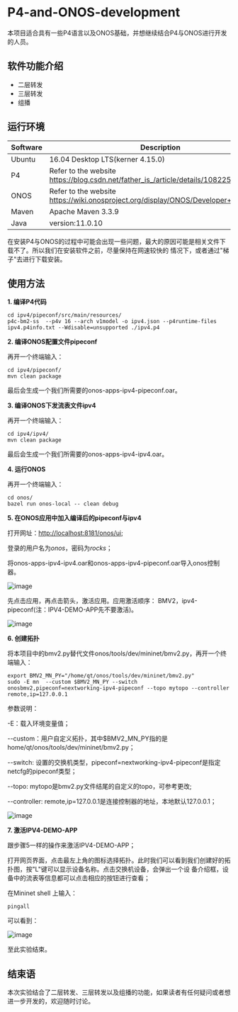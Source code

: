 # P4-and-ONOS-development

本项目适合具有一些P4语言以及ONOS基础，并想继续结合P4与ONOS进行开发的人员。

## 软件功能介绍

- 二层转发
- 三层转发
- 组播

## 运行环境

| Software            | Description                                                                          |
|---------------------|------------------------------------------------------------------------------------- |
| Ubuntu              | 16.04 Desktop LTS(kerner 4.15.0)                                                     |
| P4                  | Refer to the website https://blog.csdn.net/father_is_/article/details/108225712      |
| ONOS                | Refer to the website https://wiki.onosproject.org/display/ONOS/Developer+Quick+Start |
| Maven               | Apache Maven 3.3.9                                                                   |
| Java                | version:11.0.10                                                                      |

在安装P4与ONOS的过程中可能会出现一些问题，最大的原因可能是相关文件下载不了。所以我们在安装软件之前，尽量保持在网速较快的
情况下，或者通过"梯子"去进行下载安装。

## 使用方法

**1. 编译P4代码**
  
    cd ipv4/pipeconf/src/main/resources/
    p4c-bm2-ss  --p4v 16 --arch v1model -o ipv4.json --p4runtime-files ipv4.p4info.txt --Wdisable=unsupported ./ipv4.p4
  
**2. 编译ONOS配置文件pipeconf**

再开一个终端输入：

    cd ipv4/pipeconf/
    mvn clean package
  
最后会生成一个我们所需要的onos-apps-ipv4-pipeconf.oar。
  
**3. 编译ONOS下发流表文件ipv4**

再开一个终端输入：

    cd ipv4/ipv4/
    mvn clean package  

最后会生成一个我们所需要的onos-apps-ipv4-ipv4.oar。

**4. 运行ONOS**

再开一个终端输入：

    cd onos/
    bazel run onos-local -- clean debug  

**5. 在ONOS应用中加入编译后的pipeconf与ipv4**

打开网址：<http://localhost:8181/onos/ui>;

登录的用户名为*onos*，密码为*rocks*；

将onos-apps-ipv4-ipv4.oar和onos-apps-ipv4-pipeconf.oar导入onos控制器。

![image](https://user-images.githubusercontent.com/67526535/140602787-1d414fa6-293c-4b58-8f49-96ff10f07ae5.png)

先点击应用，再点击箭头，激活应用。应用激活顺序：
BMV2，ipv4-pipeconf(注：IPV4-DEMO-APP先不要激活)。

![image](https://user-images.githubusercontent.com/67526535/140602853-c73ce19c-ac79-4325-98be-bcf2ac2cc590.png)
  
**6. 创建拓扑**

将本项目中的bmv2.py替代文件onos/tools/dev/mininet/bmv2.py，再开一个终端输入：

    export BMV2_MN_PY="/home/qt/onos/tools/dev/mininet/bmv2.py"
    sudo -E mn  --custom $BMV2_MN_PY --switch onosbmv2,pipeconf=nextworking-ipv4-pipeconf --topo mytopo --controller remote,ip=127.0.0.1 
  
参数说明：

-E：载入环境变量值；

--custom：用户自定义拓扑，其中$BMV2_MN_PY指的是home/qt/onos/tools/dev/mininet/bmv2.py；

--switch: 设置的交换机类型，pipeconf=nextworking-ipv4-pipeconf是指定netcfg的pipeconf类型；

--topo: mytopo是bmv2.py文件结尾的自定义的topo，可参考更改;

--controller: remote,ip=127.0.0.1是连接控制器的地址，本地默认127.0.0.1；

![image](https://user-images.githubusercontent.com/67526535/140603043-3fc079b1-4ef7-4cb3-82f4-db17596d3a72.png)


**7. 激活IPV4-DEMO-APP**

跟步骤5一样的操作来激活IPV4-DEMO-APP；

打开网页界面，点击最左上角的图标选择拓扑。此时我们可以看到我们创建好的拓扑图，按"L"键可以显示设备名称。点击交换机设备，会弹出一个设
备介绍框，设备中的流表等信息都可以点击相应的按钮进行查看；

在Mininet shell 上输入：

    pingall
  
可以看到：

![image](https://user-images.githubusercontent.com/67526535/140603321-3b408990-60f8-4dc1-ae75-4acddc276997.png)

至此实验结束。

## 结束语

  本次实验结合了二层转发、三层转发以及组播的功能，如果读者有任何疑问或者想进一步开发的，欢迎随时讨论。
